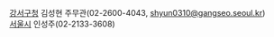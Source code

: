 [강서구청](https://eminwon.gangseo.seoul.kr/) 김성현 주무관(02-2600-4043, shyun0310@gangseo.seoul.kr)  
[서울시](https://eungdapso.seoul.go.kr/) 인성주(02-2133-3608)  
